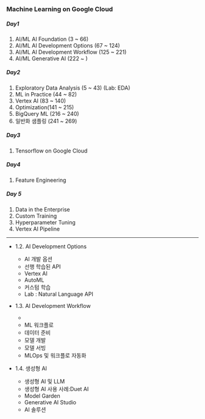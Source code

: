 ### Machine Learning on Google Cloud

##### Day1

1. AI/ML AI Foundation (3 ~ 66)
2. AI/ML AI Development Options (67 ~ 124)
3. AI/ML AI Development Workflow (125 ~ 221)
4. AI/ML Generative AI (222 ~ )

##### Day2

1. Exploratory Data Analysis (5 ~ 43) (Lab: EDA)
2. ML in Practice (44 ~ 82)
3. Vertex AI (83 ~ 140)
4. Optimization(141 ~ 215)
5. BigQuery ML (216 ~ 240)
6. 일반화 샘플링 (241 ~ 269)

##### Day3

1. Tensorflow on Google Cloud

##### Day4

1. Feature Engineering

##### Day 5

1. Data in the Enterprise
2. Custom Training
3. Hyperparameter Tuning
4. Vertex AI Pipeline

---

- 1.2. AI Development Options

  - AI 개발 옵션
  - 선행 학습된 API
  - Vertex AI
  - AutoML
  - 커스텀 학습
  - Lab : Natural Language API

- 1.3. AI Development Workflow

  -
  - ML 워크플로
  - 데이터 준비
  - 모델 개발
  - 모델 서빙
  - MLOps 및 워크플로 자동화

- 1.4. 생성형 AI
  - 생성형 AI 및 LLM
  - 생성형 AI 사용 사례:Duet AI
  - Model Garden
  - Generative AI Studio
  - AI 솔루션
